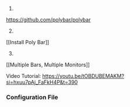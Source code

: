 1.
https://github.com/polybar/polybar

2.
[[Install Poly Bar]]

3.
[[Multiple Bars, Multiple Monitors]]

Video Tutorial:
https://youtu.be/tOBDUBEMAKM?si=hxuu7pAj_FaFkH4P&t=390

### Configuration File

